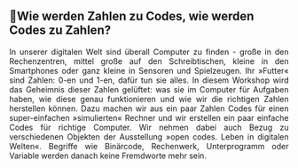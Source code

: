 <!-- ![](images/slides/img1.png) -->
## Wie werden Zahlen zu Codes, wie werden Codes zu Zahlen?  
<div style="text-align:justify">
In unserer digitalen Welt sind überall Computer zu finden - große in den
Rechenzentren, mittel große auf den Schreibtischen, kleine in den
Smartphones oder ganz kleine in Sensoren und Spielzeugen. Ihr
»Futter« sind Zahlen: 0-en und 1-en, dafür tun sie alles.  
In diesem Workshop wird das Geheimnis dieser Zahlen gelüftet: was sie
im Computer für Aufgaben haben, wie diese genau funktionieren und wie
wir die richtigen Zahlen herstellen können. Dazu machen wir aus ein paar Zahlen Codes für
einen super-einfachen »simulierten« Rechner und wir erstellen ein paar
einfache Codes für richtige Computer. Wir nehmen dabei auch Bezug zu
verschiedenen Objekten der Ausstellung »open codes. Leben in digitalen
Welten«.  
Begriffe wie Binärcode, Rechenwerk, Unterprogramm oder Variable
werden danach keine Fremdworte mehr sein.
</div>
